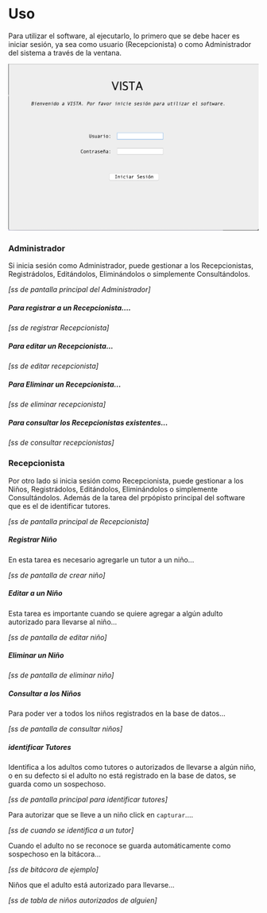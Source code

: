 # Uso

Para utilizar el software, al ejecutarlo, lo primero que se debe hacer es iniciar sesión, ya sea como usuario (Recepcionista) o como Administrador del sistema a través de la ventana.

![](/Manuales/ss/inicioSesion.png)

### Administrador

Si inicia sesión como Administrador, puede gestionar a los Recepcionistas, Registrádolos, Editándolos, Eliminándolos o simplemente Consultándolos.

_[ss de pantalla principal del Administrador]_

##### Para registrar a un Recepcionista....

_[ss de registrar Recepcionista]_

##### Para editar un Recepcionista...

_[ss de editar recepcionista]_

##### Para Eliminar un Recepcionista...

_[ss de eliminar recepcionista]_

##### Para consultar los Recepcionistas existentes...

_[ss de consultar recepcionistas]_

### Recepcionista

Por otro lado si inicia sesión como Recepcionista, puede gestionar a los Niños, Registrádolos, Editándolos, Eliminándolos o simplemente Consultándolos. Además de la tarea del prpópisto principal del software que es el de identificar tutores.

_[ss de pantalla principal de Recepcionista]_

##### Registrar Niño

En esta tarea es necesario agregarle un tutor a un niño...

_[ss de pantalla de crear niño]_

##### Editar a un Niño

Esta tarea es importante cuando se quiere agregar a algún adulto autorizado para llevarse al niño...

_[ss de pantalla de editar niño]_

##### Eliminar un Niño

_[ss de pantalla de eliminar niño]_

##### Consultar a los Niños

Para poder ver a todos los niños registrados en la base de datos...

_[ss de pantalla de consultar niños]_

##### identificar Tutores

Identifica a los adultos como tutores o autorizados de llevarse a algún niño, o en su defecto si el adulto no está registrado en la base de datos, se guarda como un sospechoso.

_[ss de pantalla principal para identificar tutores]_

Para autorizar que se lleve a un niño click en `capturar`....

_[ss de cuando se identifica a un tutor]_

Cuando el adulto no se reconoce se guarda automáticamente como sospechoso en la bitácora...

_[ss de bitácora de ejemplo]_

Niños que el adulto está autorizado para llevarse...

_[ss de tabla de niños autorizados de alguien]_

